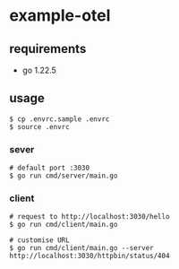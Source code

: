 # example-otel

## requirements

- go 1.22.5

## usage

```
$ cp .envrc.sample .envrc
$ source .envrc
```

### sever

```
# default port :3030
$ go run cmd/server/main.go
```

### client

```
# request to http://localhost:3030/hello
$ go run cmd/client/main.go
```

```
# customise URL
$ go run cmd/client/main.go --server http://localhost:3030/httpbin/status/404
```
